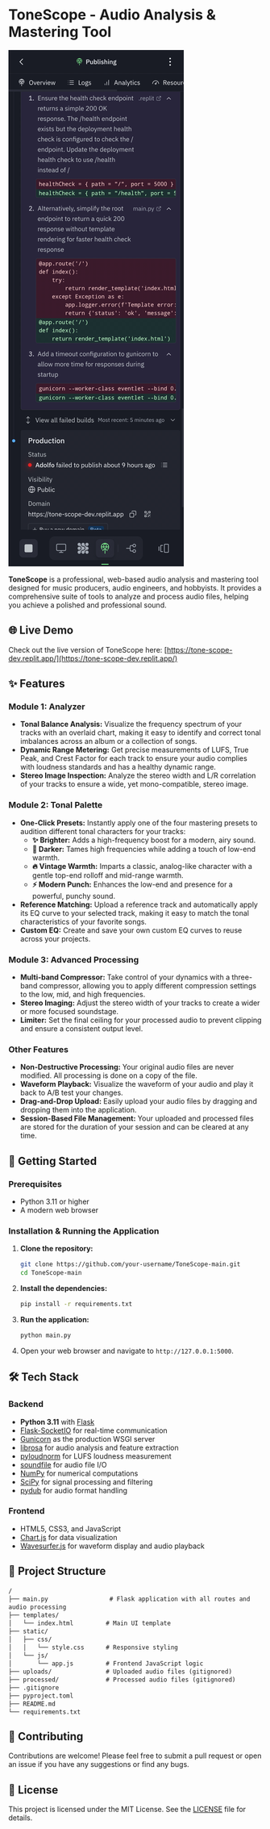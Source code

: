 # ToneScope - Audio Analysis & Mastering Tool

![ToneScope Screenshot](attached_assets/Screenshot_20251015_014154_Chrome_1760514137470.jpg)

**ToneScope** is a professional, web-based audio analysis and mastering tool designed for music producers, audio engineers, and hobbyists. It provides a comprehensive suite of tools to analyze and process audio files, helping you achieve a polished and professional sound.

## 🌐 Live Demo

Check out the live version of ToneScope here: [https://tone-scope-dev.replit.app/](https://tone-scope-dev.replit.app/)

## ✨ Features

### Module 1: Analyzer
*   **Tonal Balance Analysis:** Visualize the frequency spectrum of your tracks with an overlaid chart, making it easy to identify and correct tonal imbalances across an album or a collection of songs.
*   **Dynamic Range Metering:** Get precise measurements of LUFS, True Peak, and Crest Factor for each track to ensure your audio complies with loudness standards and has a healthy dynamic range.
*   **Stereo Image Inspection:** Analyze the stereo width and L/R correlation of your tracks to ensure a wide, yet mono-compatible, stereo image.

### Module 2: Tonal Palette
*   **One-Click Presets:** Instantly apply one of the four mastering presets to audition different tonal characters for your tracks:
    *   **✨ Brighter:** Adds a high-frequency boost for a modern, airy sound.
    *   **🌙 Darker:** Tames high frequencies while adding a touch of low-end warmth.
    *   **🔥 Vintage Warmth:** Imparts a classic, analog-like character with a gentle top-end rolloff and mid-range warmth.
    *   **⚡ Modern Punch:** Enhances the low-end and presence for a powerful, punchy sound.
*   **Reference Matching:** Upload a reference track and automatically apply its EQ curve to your selected track, making it easy to match the tonal characteristics of your favorite songs.
*   **Custom EQ:** Create and save your own custom EQ curves to reuse across your projects.

### Module 3: Advanced Processing
*   **Multi-band Compressor:** Take control of your dynamics with a three-band compressor, allowing you to apply different compression settings to the low, mid, and high frequencies.
*   **Stereo Imaging:** Adjust the stereo width of your tracks to create a wider or more focused soundstage.
*   **Limiter:** Set the final ceiling for your processed audio to prevent clipping and ensure a consistent output level.

### Other Features
*   **Non-Destructive Processing:** Your original audio files are never modified. All processing is done on a copy of the file.
*   **Waveform Playback:** Visualize the waveform of your audio and play it back to A/B test your changes.
*   **Drag-and-Drop Upload:** Easily upload your audio files by dragging and dropping them into the application.
*   **Session-Based File Management:** Your uploaded and processed files are stored for the duration of your session and can be cleared at any time.

## 🚀 Getting Started

### Prerequisites
*   Python 3.11 or higher
*   A modern web browser

### Installation & Running the Application
1.  **Clone the repository:**
    ```bash
    git clone https://github.com/your-username/ToneScope-main.git
    cd ToneScope-main
    ```
2.  **Install the dependencies:**
    ```bash
    pip install -r requirements.txt
    ```
3.  **Run the application:**
    ```bash
    python main.py
    ```
4.  Open your web browser and navigate to `http://127.0.0.1:5000`.

## 🛠️ Tech Stack

### Backend
*   **Python 3.11** with [Flask](https://flask.palletsprojects.com/)
*   [Flask-SocketIO](https://flask-socketio.readthedocs.io/) for real-time communication
*   [Gunicorn](https://gunicorn.org/) as the production WSGI server
*   [librosa](https://librosa.org/) for audio analysis and feature extraction
*   [pyloudnorm](https://github.com/csteinmetz1/pyloudnorm) for LUFS loudness measurement
*   [soundfile](https://pysoundfile.readthedocs.io/) for audio file I/O
*   [NumPy](https://numpy.org/) for numerical computations
*   [SciPy](https://scipy.org/) for signal processing and filtering
*   [pydub](https://github.com/jiaaro/pydub) for audio format handling

### Frontend
*   HTML5, CSS3, and JavaScript
*   [Chart.js](https://www.chartjs.org/) for data visualization
*   [Wavesurfer.js](https://wavesurfer-js.org/) for waveform display and audio playback

## 📁 Project Structure

```
/
├── main.py                 # Flask application with all routes and audio processing
├── templates/
│   └── index.html         # Main UI template
├── static/
│   ├── css/
│   │   └── style.css      # Responsive styling
│   └── js/
│       └── app.js         # Frontend JavaScript logic
├── uploads/               # Uploaded audio files (gitignored)
├── processed/             # Processed audio files (gitignored)
├── .gitignore
├── pyproject.toml
├── README.md
└── requirements.txt
```

## 🤝 Contributing

Contributions are welcome! Please feel free to submit a pull request or open an issue if you have any suggestions or find any bugs.

## 📝 License

This project is licensed under the MIT License. See the [LICENSE](LICENSE) file for details.
